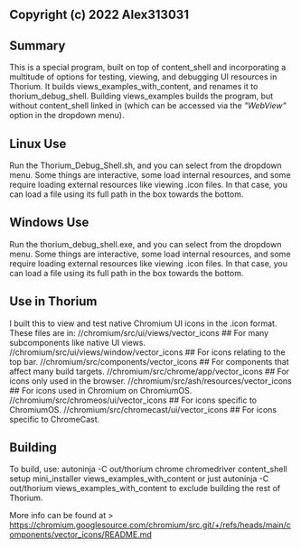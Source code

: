 ## Copyright (c) 2022 Alex313031

## Summary
This is a special program, built on top of content_shell and incorporating a multitude of options for testing, viewing, and debugging UI resources in Thorium. It builds views_examples_with_content, and renames it to thorium_debug_shell. Building views_examples builds the program, but without content_shell linked in (which can be accessed via the *"WebView"* option in the dropdown menu).

## Linux Use
Run the Thorium_Debug_Shell.sh, and you can select from the dropdown menu. Some things are interactive, some load internal resources, and some require loading external resources like viewing .icon files. In that case, you can load a file using its full path in the box towards the bottom.

## Windows Use
Run the thorium_debug_shell.exe, and you can select from the dropdown menu. Some things are interactive, some load internal resources, and some require loading external resources like viewing .icon files. In that case, you can load a file using its full path in the box towards the bottom.

## Use in Thorium
I built this to view and test native Chromium UI icons in the .icon format.
These files are in:
//chromium/src/ui/views/vector_icons ## For many subcomponents like native UI views.
//chromium/src/ui/views/window/vector_icons ## For icons relating to the top bar.
//chromium/src/components/vector_icons ## For components that affect many build targets.
//chromium/src/chrome/app/vector_icons ## For icons only used in the browser.
//chromium/src/ash/resources/vector_icons ## For icons used in Chromium on ChromiumOS.
//chromium/src/chromeos/ui/vector_icons ## For icons specific to ChromiumOS.
//chromium/src/chromecast/ui/vector_icons ## For icons specific to ChromeCast.

## Building
To build, use: autoninja -C out/thorium chrome chromedriver content_shell setup mini_installer views_examples_with_content or just
autoninja -C out/thorium views_examples_with_content to exclude building the rest of Thorium.

More info can be found at > https://chromium.googlesource.com/chromium/src.git/+/refs/heads/main/components/vector_icons/README.md
